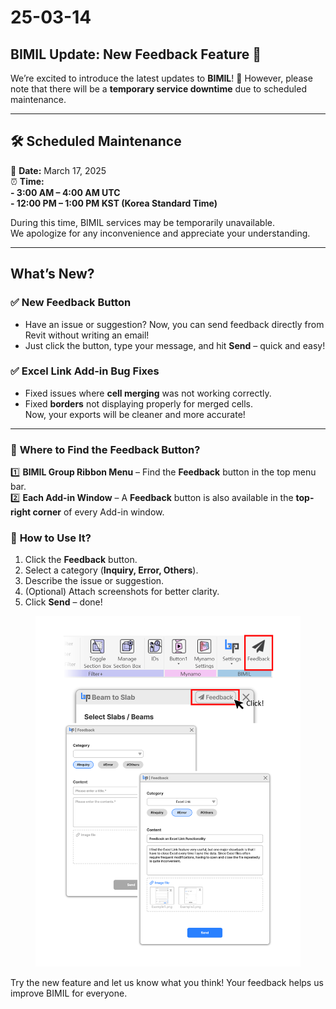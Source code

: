 # 25-03-14

## BIMIL Update: New Feedback Feature 🚀



We’re excited to introduce the latest updates to **BIMIL**! 🎉 However, please note that there will be a **temporary service downtime** due to scheduled maintenance.

***

## 🛠 Scheduled Maintenance

📅 **Date:** March 17, 2025\
⏰ **Time:**\
&#x20;    **- 3:00 AM – 4:00 AM UTC**\
&#x20;    **- 12:00 PM – 1:00 PM KST (Korea Standard Time)**

During this time, BIMIL services may be temporarily unavailable.\
We apologize for any inconvenience and appreciate your understanding.

***

## What’s New?

### ✅ **New Feedback Button**

* Have an issue or suggestion? Now, you can send feedback directly from Revit without writing an email!
* Just click the button, type your message, and hit **Send** – quick and easy!

### ✅ **Excel Link Add-in Bug Fixes**

* Fixed issues where **cell merging** was not working correctly.
* Fixed **borders** not displaying properly for merged cells.\
  Now, your exports will be cleaner and more accurate!

***

### 📌 **Where to Find the Feedback Button?**

1️⃣ **BIMIL Group Ribbon Menu** – Find the **Feedback** button in the top menu bar.\
2️⃣ **Each Add-in Window** – A **Feedback** button is also available in the **top-right corner** of every Add-in window.

### 📌 **How to Use It?**

1. Click the **Feedback** button.
2. Select a category (**Inquiry, Error, Others**).
3. Describe the issue or suggestion.
4. (Optional) Attach screenshots for better clarity.
5. Click **Send** – done!

<figure><img src="../../.gitbook/assets/Feedback (1).png" alt="" width="563"><figcaption></figcaption></figure>

Try the new feature and let us know what you think! Your feedback helps us improve BIMIL for everyone.
